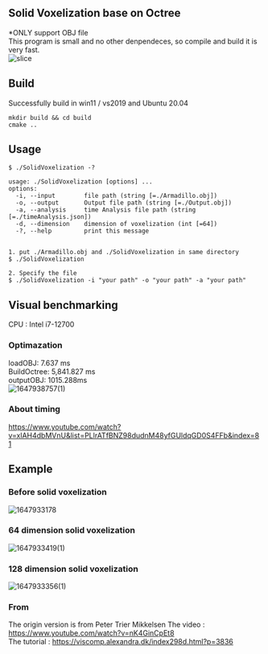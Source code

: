 ## Solid Voxelization base on Octree
*ONLY support OBJ file  
This program is small and no other denpendeces, so compile and build it is very fast.  
![slice](gif/slice.gif)

## Build
Successfully build in win11 / vs2019 and Ubuntu 20.04
```
mkdir build && cd build
cmake ..
```

## Usage
```
$ ./SolidVoxelization -?

usage: ./SolidVoxelization [options] ... 
options:
  -i, --input        file path (string [=./Armadillo.obj])
  -o, --output       Output file path (string [=./Output.obj])
  -a, --analysis     time Analysis file path (string [=./timeAnalysis.json])
  -d, --dimension    dimension of voxelization (int [=64])
  -?, --help         print this message
  

1. put ./Armadillo.obj and ./SolidVoxelization in same directory
$ ./SolidVoxelization

2. Specify the file
$ ./SolidVoxelization -i "your path" -o "your path" -a "your path"
```


## Visual benchmarking
CPU : Intel i7-12700
### Optimazation
loadOBJ: 7.637 ms  
BuildOctree: 5,841.827 ms  
outputOBJ: 1015.288ms   
![1647938757(1)](https://user-images.githubusercontent.com/80893143/159441957-bc644d7a-4c7c-4c12-a674-a9c6c13fae77.png)  
  
  
### About timing  
https://www.youtube.com/watch?v=xlAH4dbMVnU&list=PLlrATfBNZ98dudnM48yfGUldqGD0S4FFb&index=81


## Example
### Before solid voxelization
![1647933178](https://user-images.githubusercontent.com/80893143/159427255-0c3cbac5-9cd4-423f-a899-9314abee180f.png)

### 64 dimension solid voxelization
![1647933419(1)](https://user-images.githubusercontent.com/80893143/159427785-3d018c00-986b-49b6-87a9-8b5b173fd25a.png)

### 128 dimension solid voxelization
![1647933356(1)](https://user-images.githubusercontent.com/80893143/159427651-f2e829af-cf10-4bd6-8ae9-7019ecdb83d6.png)

### From
The origin version is from Peter Trier Mikkelsen
The video : https://www.youtube.com/watch?v=nK4GinCpEt8  
The tutorial : https://viscomp.alexandra.dk/index298d.html?p=3836  

